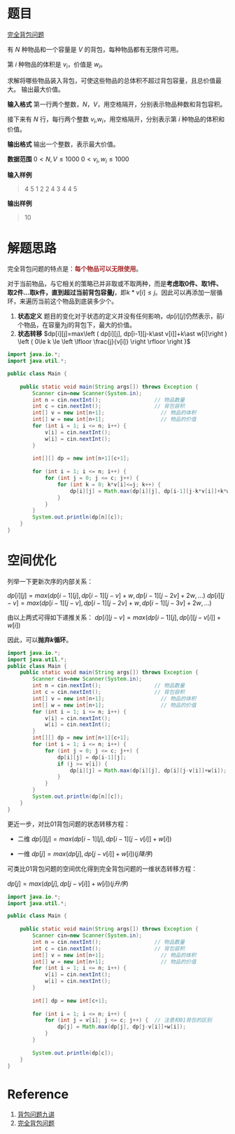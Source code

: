 # 题目
[完全背包问题](https://www.acwing.com/problem/content/3/)

有 $N$ 种物品和一个容量是 $V$ 的背包，每种物品都有无限件可用。

第 $i$ 种物品的体积是 $v_{i}$，价值是 $w_{i}$。

求解将哪些物品装入背包，可使这些物品的总体积不超过背包容量，且总价值最大。
输出最大价值。

**输入格式**
第一行两个整数，$N$，$V$，用空格隔开，分别表示物品种数和背包容积。

接下来有 $N$ 行，每行两个整数 $v_{i}$,$w_{i}$，用空格隔开，分别表示第 $i$ 种物品的体积和价值。

**输出格式**
输出一个整数，表示最大价值。

**数据范围**
$0< N,V\le 1000$
$0< v_{i} ,w_{i} \le 1000$

**输入样例**

> 4 5
> 1 2
> 2 4
> 3 4
> 4 5

**输出样例**

> 10

# 解题思路
完全背包问题的特点是：<font color=#A52A2A >**每个物品可以无限使用**</font>。

对于当前物品，与它相关的策略已并非取或不取两种，而是**考虑取$0$件、取$1$件、取$2$件...取$k$件，直到超过当前背包容量$j$**，即$k\ast v[i]\le j$。因此可以再添加一层循环，来遍历当前这个物品到底装多少个。

1. **状态定义**
题目的变化对于状态的定义并没有任何影响，$dp[i][j]$仍然表示，前$i$个物品，在容量为$j$的背包下，最大的价值。
2. **状态转移**
$dp[i][j]=max\left ( dp[i][j], dp[i-1][j-k\ast v[i]]+k\ast w[i]\right ) \left ( 0\le k \le \left \lfloor \frac{j}{v[i]}  \right \rfloor  \right )$

```java
import java.io.*;
import java.util.*;

public class Main {
                            
    public static void main(String args[]) throws Exception {
        Scanner cin=new Scanner(System.in);
        int n = cin.nextInt();                 // 物品数量
        int c = cin.nextInt();                 // 背包容积
        int[] v = new int[n+1];                  // 物品的体积
        int[] w = new int[n+1];                  // 物品的价值
        for (int i = 1; i <= n; i++) {
            v[i] = cin.nextInt();
            w[i] = cin.nextInt();
        }
        
        int[][] dp = new int[n+1][c+1];
        
        for (int i = 1; i <= n; i++) {
            for (int j = 0; j <= c; j++) {
                for (int k = 0; k*v[i]<=j; k++) {
                    dp[i][j] = Math.max(dp[i][j], dp[i-1][j-k*v[i]]+k*w[i]);
                }
            }
        }        
        System.out.println(dp[n][c]);
    }
}

```

# 空间优化
列举一下更新次序的内部关系：

$dp[i][j]=max\left ( dp[i-1][j],dp[i-1][j-v]+w,dp[i-1][j-2v]+2w,... \right )$
$dp[i][j-v]=max\left ( dp[i-1][j-v],dp[i-1][j-2v]+w,dp[i-1][j-3v]+2w,... \right )$

由以上两式可得如下递推关系：
$dp[i][j-v]=max\left ( dp[i-1][j],dp[i][j-v[i]]+w[i] \right )$

因此，可以**抛弃$k$循环**。

```java
import java.io.*;
import java.util.*;
public class Main {                            
    public static void main(String args[]) throws Exception {
        Scanner cin=new Scanner(System.in);
        int n = cin.nextInt();                 // 物品数量
        int c = cin.nextInt();                 // 背包容积
        int[] v = new int[n+1];                  // 物品的体积
        int[] w = new int[n+1];                  // 物品的价值
        for (int i = 1; i <= n; i++) {
            v[i] = cin.nextInt();
            w[i] = cin.nextInt();
        }        
        int[][] dp = new int[n+1][c+1];        
        for (int i = 1; i <= n; i++) {
            for (int j = 0; j <= c; j++) {
                dp[i][j] = dp[i-1][j];
                if (j >= v[i]) {
                    dp[i][j] = Math.max(dp[i][j], dp[i][j-v[i]]+w[i]); 
                }
            }
        }        
        System.out.println(dp[n][c]);
    }
}

```
更近一步，对比01背包问题的状态转移方程：

- 二维
$dp[i][j]=max\left ( dp[i-1][j],dp[i-1][j-v[i]]+w[i] \right )$

- 一维
$dp[j]=max\left ( dp[j],dp[j-v[i]]+w[i] \right ) \left ( j降序 \right )$

可类比01背包问题的空间优化得到完全背包问题的一维状态转移方程：

$dp[j]=max\left ( dp[j],dp[j-v[i]]+w[i] \right ) \left ( j升序 \right )$ 

```java
import java.io.*;
import java.util.*;

public class Main {
                            
    public static void main(String args[]) throws Exception {
        Scanner cin=new Scanner(System.in);
        int n = cin.nextInt();                 // 物品数量
        int c = cin.nextInt();                 // 背包容积
        int[] v = new int[n+1];                  // 物品的体积
        int[] w = new int[n+1];                  // 物品的价值
        for (int i = 1; i <= n; i++) {
            v[i] = cin.nextInt();
            w[i] = cin.nextInt();
        }
        
        int[] dp = new int[c+1];
        
        for (int i = 1; i <= n; i++) {
            for (int j = v[i]; j <= c; j++) {  // 注意和01背包的区别
                dp[j] = Math.max(dp[j], dp[j-v[i]]+w[i]); 
            }
        }
        
        System.out.println(dp[c]);
    }
}

```


# Reference

1. [背包问题九讲](https://github.com/tianyicui/pack)
2. [完全背包问题](https://www.acwing.com/solution/content/5345/)